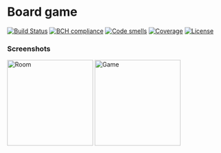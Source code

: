 # Board game
[![Build Status](https://travis-ci.org/DimaStoyanov/Monopoly.svg?branch=master)](https://travis-ci.org/DimaStoyanov/Monopoly)
[![BCH compliance](https://bettercodehub.com/edge/badge/DimaStoyanov/Monopoly?branch=master)](https://bettercodehub.com/results/DimaStoyanov/Monopoly)
[![Code smells](https://sonarcloud.io/api/project_badges/measure?project=netcracker.study%3Amonopoly&metric=code_smells)](https://sonarcloud.io/project/issues?id=netcracker.study%3Amonopoly&resolved=false&types=CODE_SMELL)
[![Coverage](https://sonarcloud.io/api/project_badges/measure?project=netcracker.study%3Amonopoly&metric=coverage)](https://sonarcloud.io/component_measures?id=netcracker.study%3Amonopoly&metric=coverage)
[![License](http://img.shields.io/:license-mit-blue.svg)](https://github.com/DimaStoyanov/Monopoly/blob/master/LICENSE)

### Screenshots
<img alt="Room" height="200px" src="https://pp.userapi.com/c840426/v840426491/72add/SgoLrv9ctng.jpg"> <img alt="Game" height="200px" src="https://pp.userapi.com/c844722/v844722287/53814/cZOibPV1LlQ.jpg">


